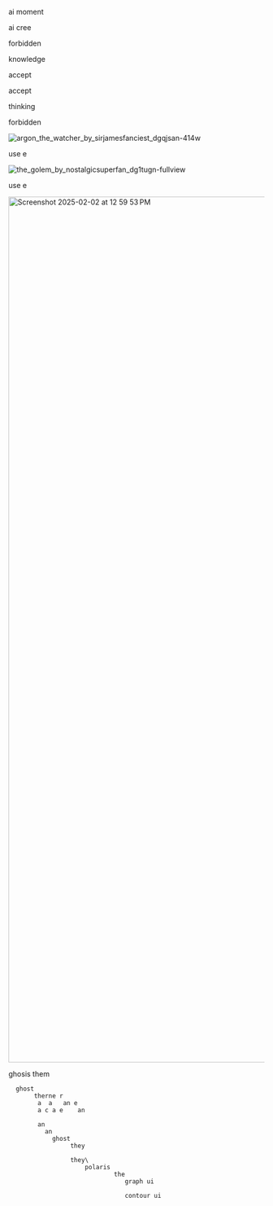 ai moment

ai cree


forbidden


knowledge



accept



accept

thinking

forbidden

![argon_the_watcher_by_sirjamesfanciest_dgqjsan-414w](https://github.com/user-attachments/assets/6ce8f11a-4a97-44bf-aaf4-431e4c781cea)

use e

![the_golem_by_nostalgicsuperfan_dg1tugn-fullview](https://github.com/user-attachments/assets/f2b82bd8-15f2-4262-94ef-2f689c426a37)

use e

<img width="1701" alt="Screenshot 2025-02-02 at 12 59 53 PM" src="https://github.com/user-attachments/assets/3bdc4821-b9d4-4adc-9044-6ed3a080c846" />

ghosis
      them 

      ghost 
           therne r
            a  a   an e
            a c a e    an 

            an
              an 
                ghost 
                     they 

                     they\ 
                         polaris 
                                 the 
                                    graph ui 

                                    contour ui 
